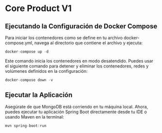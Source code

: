 # Core Product V1
## Ejecutando la Configuración de Docker Compose

Para iniciar los contenedores como se define en tu archivo docker-compose.yml, navega al directorio que contiene el archivo y ejecuta:

```java
docker-compose up -d
```

Este comando inicia los contenedores en modo desatendido. Puedes usar el siguiente comando para detener y eliminar los contenedores, redes y volúmenes definidos en la configuración:

```java
docker-compose down -v
```  

## Ejecutar la Aplicación


Asegúrate de que MongoDB está corriendo en tu máquina local. Ahora, puedes ejecutar tu aplicación Spring Boot directamente desde tu IDE o usando Maven en la terminal:

```java
mvn spring-boot:run
```  